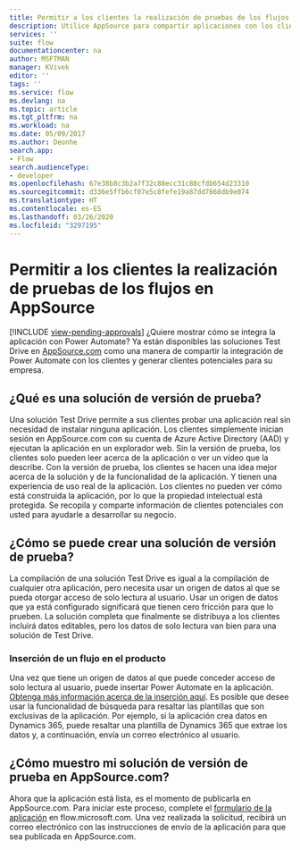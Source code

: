 ```yaml
---
title: Permitir a los clientes la realización de pruebas de los flujos en AppSource | Microsoft Docs
description: Utilice AppSource para compartir aplicaciones con los clientes y genere clientes potenciales para su empresa.
services: ''
suite: flow
documentationcenter: na
author: MSFTMAN
manager: KVivek
editor: ''
tags: ''
ms.service: flow
ms.devlang: na
ms.topic: article
ms.tgt_pltfrm: na
ms.workload: na
ms.date: 05/09/2017
ms.author: Deonhe
search.app:
- Flow
search.audienceType:
- developer
ms.openlocfilehash: 67e38b8c3b2a7f32c88ecc31c88cfdb654d23310
ms.sourcegitcommit: d336e5ffb6cf07e5c8fefe19a87dd7668db9e074
ms.translationtype: HT
ms.contentlocale: es-ES
ms.lasthandoff: 03/26/2020
ms.locfileid: "3297195"
---
```

# <a name="let-customers-test-drive-your-flows-on-appsource"></a>Permitir a los clientes la realización de pruebas de los flujos en AppSource
[!INCLUDE [view-pending-approvals](../includes/cc-rebrand.md)]
¿Quiere mostrar cómo se integra la aplicación con Power Automate? Ya están disponibles las soluciones Test Drive en [AppSource.com](https://appsource.microsoft.com) como una manera de compartir la integración de Power Automate con los clientes y generar clientes potenciales para su empresa.

## <a name="what-is-a-test-drive-solution"></a>¿Qué es una solución de versión de prueba?
Una solución Test Drive permite a sus clientes probar una aplicación real sin necesidad de instalar ninguna aplicación. Los clientes simplemente inician sesión en AppSource.com con su cuenta de Azure Active Directory (AAD) y ejecutan la aplicación en un explorador web. Sin la versión de prueba, los clientes solo pueden leer acerca de la aplicación o ver un vídeo que la describe. Con la versión de prueba, los clientes se hacen una idea mejor acerca de la solución y de la funcionalidad de la aplicación. Y tienen una experiencia de uso real de la aplicación. Los clientes no pueden ver cómo está construida la aplicación, por lo que la propiedad intelectual está protegida. Se recopila y comparte información de clientes potenciales con usted para ayudarle a desarrollar su negocio.

## <a name="how-do-i-build-a-test-drive-solution"></a>¿Cómo se puede crear una solución de versión de prueba?
La compilación de una solución Test Drive es igual a la compilación de cualquier otra aplicación, pero necesita usar un origen de datos al que se pueda otorgar acceso de solo lectura al usuario. Usar un origen de datos que ya está configurado significará que tienen cero fricción para que lo prueben. La solución completa que finalmente se distribuya a los clientes incluirá datos editables, pero los datos de solo lectura van bien para una solución de Test Drive.

### <a name="embed-flow-into-your-product"></a>Inserción de un flujo en el producto
Una vez que tiene un origen de datos al que puede conceder acceso de solo lectura al usuario, puede insertar Power Automate en la aplicación. [Obtenga más información acerca de la inserción aquí](embed-flow-dev.md). Es posible que desee usar la funcionalidad de búsqueda para resaltar las plantillas que son exclusivas de la aplicación. Por ejemplo, si la aplicación crea datos en Dynamics 365, puede resaltar una plantilla de Dynamics 365 que extrae los datos y, a continuación, envía un correo electrónico al usuario. 

## <a name="how-do-i-list-my-test-drive-solution-on-appsourcecom"></a>¿Cómo muestro mi solución de versión de prueba en AppSource.com?
Ahora que la aplicación está lista, es el momento de publicarla en AppSource.com. Para iniciar este proceso, complete el [formulario de la aplicación](https://flow.microsoft.com/partners/get-listed/) en flow.microsoft.com. Una vez realizada la solicitud, recibirá un correo electrónico con las instrucciones de envío de la aplicación para que sea publicada en AppSource.com.

